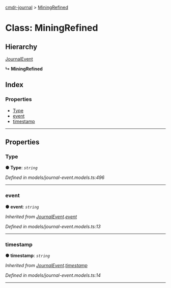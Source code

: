[cmdr-journal](../README.md) > [MiningRefined](../classes/miningrefined.md)



# Class: MiningRefined

## Hierarchy


 [JournalEvent](journalevent.md)

**↳ MiningRefined**







## Index

### Properties

* [Type](miningrefined.md#type)
* [event](miningrefined.md#event)
* [timestamp](miningrefined.md#timestamp)



---
## Properties
<a id="type"></a>

###  Type

**●  Type**:  *`string`* 

*Defined in models/journal-event.models.ts:496*





___

<a id="event"></a>

###  event

**●  event**:  *`string`* 

*Inherited from [JournalEvent](journalevent.md).[event](journalevent.md#event)*

*Defined in models/journal-event.models.ts:13*





___

<a id="timestamp"></a>

###  timestamp

**●  timestamp**:  *`string`* 

*Inherited from [JournalEvent](journalevent.md).[timestamp](journalevent.md#timestamp)*

*Defined in models/journal-event.models.ts:14*





___



